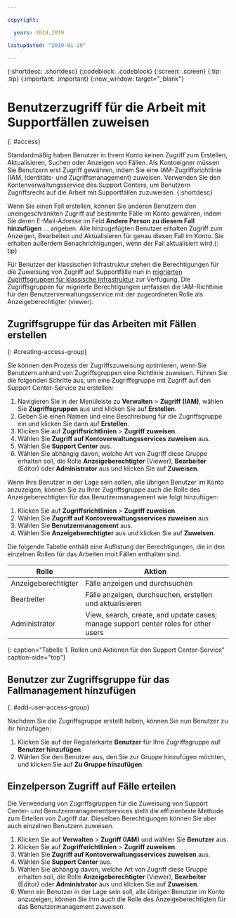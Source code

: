 ```yaml
---

copyright:

  years: 2018,2019

lastupdated: "2019-01-29"

---
```



{:shortdesc: .shortdesc}
{:codeblock: .codeblock}
{:screen: .screen}
{:tip: .tip}
{:important: .important}
{:new_window: target="_blank"}

# Benutzerzugriff für die Arbeit mit Supportfällen zuweisen
{: #access}

Standardmäßig haben Benutzer in Ihrem Konto keinen Zugriff zum Erstellen, Aktualisieren, Suchen oder Anzeigen von Fällen. Als Kontoeigner müssen Sie Benutzern erst Zugriff gewähren, indem Sie eine IAM-Zugriffsrichtlinie (IAM, Identitäts- und Zugriffsmanagement) zuweisen. Verwenden Sie den Kontenverwaltungsservice des Support Centers, um Benutzern Zugriffsrecht auf die Arbeit mit Supportfällen zuzuweisen. 
{:shortdesc}

Wenn Sie einen Fall erstellen, können Sie anderen Benutzern den uneingeschränkten Zugriff auf bestimmte Fälle im Konto gewähren, indem Sie deren E-Mail-Adresse im Feld **Andere Person zu diesem Fall hinzufügen** ... angeben. Alle hinzugefügten Benutzer erhalten Zugriff zum Anzeigen, Bearbeiten und Aktualisieren für genau diesen Fall im Konto. Sie erhalten außerdem Benachrichtigungen, wenn der Fall aktualisiert wird.{: tip}

Für Benutzer der klassischen Infrastruktur stehen die Berechtigungen für die Zuweisung von Zugriff auf Supportfälle nun in [migrierten Zugriffsgruppen für klassische Infrastruktur](/docs/iam?topic=iam-predefined#predefined) zur Verfügung. Die Zugriffsgruppen für migrierte Berechtigungen umfassen die IAM-Richtlinie für den Benutzerverwaltungsservice mit der zugeordneten Rolle als Anzeigeberechtigter (viewer).

## Zugriffsgruppe für das Arbeiten mit Fällen erstellen
{: #creating-access-group}

Sie können den Prozess der Zugriffszuweisung optimieren, wenn Sie Benutzern anhand von Zugriffsgruppen eine Richtlinie zuweisen. Führen Sie die folgenden Schritte aus, um eine Zugriffsgruppe mit Zugriff auf den Support Center-Service zu erstellen:

1. Navigieren Sie in der Menüleiste zu **Verwalten** &gt; **Zugriff (IAM)**, wählen Sie **Zugriffsgruppen** aus und klicken Sie auf **Erstellen**.  
2. Geben Sie einen Namen und eine Beschreibung für die Zugriffsgruppe ein und klicken Sie dann auf **Erstellen**.  
3. Klicken Sie auf **Zugriffsrichtlinien** > **Zugriff zuweisen**.
4. Wählen Sie **Zugriff auf Kontoverwaltungsservices zuweisen** aus.
5. Wählen Sie **Support Center** aus.
6. Wählen Sie abhängig davon, welche Art von Zugriff diese Gruppe erhalten soll, die Rolle **Anzeigeberechtigter** (Viewer), **Bearbeiter** (Editor) oder **Administrator** aus und klicken Sie auf **Zuweisen**.

Wenn Ihre Benutzer in der Lage sein sollen, alle übrigen Benutzer im Konto anzuzeigen, können Sie zu Ihrer Zugriffsgruppe auch die Rolle des Anzeigeberechtigten für das Benutzermanagement wie folgt hinzufügen:

1. Klicken Sie auf **Zugriffsrichtlinien** > **Zugriff zuweisen**.
2. Wählen Sie **Zugriff auf Kontoverwaltungsservices zuweisen** aus. 
3. Wählen Sie **Benutzermanagement** aus. 
4. Wählen Sie **Anzeigeberechtigter** aus und klicken Sie auf **Zuweisen**. 

Die folgende Tabelle enthält eine Auflistung der Berechtigungen, die in den einzelnen Rollen für das Arbeiten moit Fällen enthalten sind.

| Rolle | Aktion | 
|--------|---------------|
|Anzeigeberechtigter  | Fälle anzeigen und durchsuchen |
|Bearbeiter | Fälle anzeigen, durchsuchen, erstellen und aktualisieren|
|Administrator | View, search, create, and update cases; manage support center roles for other users|
{: caption="Tabelle 1. Rollen und Aktionen für den Support Center-Service" caption-side="top"}

## Benutzer zur Zugriffsgruppe für das Fallmanagement hinzufügen
{: #add-user-access-group} 

Nachdem Sie die Zugriffsgruppe erstellt haben, können Sie nun Benutzer zu ihr hinzufügen:

1. Klicken Sie auf der Registerkarte **Benutzer** für Ihre Zugriffsgruppe auf **Benutzer hinzufügen**. 
2. Wählen Sie den Benutzer aus, den Sie zur Gruppe hinzufügen möchten, und klicken Sie auf **Zu Gruppe hinzufügen**. 

## Einzelperson Zugriff auf Fälle erteilen 

Die Verwendung von Zugriffsgruppen für die Zuweisung von Support Center- und Benutzermanagementservices stellt die effizienteste Methode zum Erteilen von Zugriff dar. Dieselben Berechtigungen können Sie aber auch einzelnen Benutzern zuweisen. 

1. Klicken Sie auf **Verwalten** &gt; **Zugriff (IAM)** und wählen Sie **Benutzer** aus.  
2. Klicken Sie auf **Zugriffsrichtlinien** > **Zugriff zuweisen**.
3. Wählen Sie **Zugriff auf Kontoverwaltungsservices zuweisen** aus.
4. Wählen Sie **Support Center** aus.
5. Wählen Sie abhängig davon, welche Art von Zugriff diese Gruppe erhalten soll, die Rolle **Anzeigeberechtigter** (Viewer), **Bearbeiter** (Editor) oder **Administrator** aus und klicken Sie auf **Zuweisen**.
6. Wenn ein Benutzer in der Lage sein soll, alle übrigen Benutzer im Konto anzuzeigen, können Sie ihm auch die Rolle des Anzeigeberechtigten für das Benutzermanagement zuweisen.  
